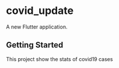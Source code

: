# covid_update

A new Flutter application.

## Getting Started

This project show the stats of covid19 cases
